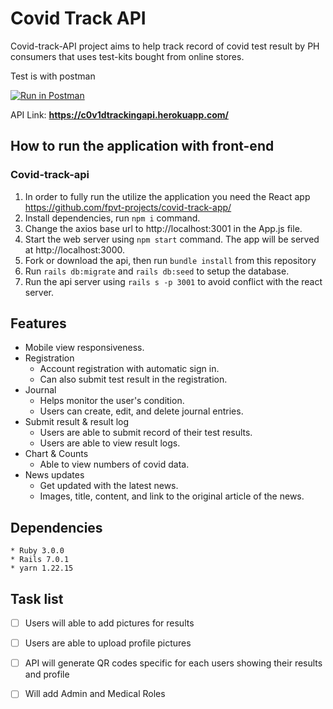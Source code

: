 # Covid Track API

Covid-track-API project aims to help track record of covid test result by PH consumers that uses test-kits bought from online stores.

Test is with postman

[![Run in Postman](https://run.pstmn.io/button.svg)](https://app.getpostman.com/run-collection/a6dd53dd8ffb20f44e0b)

API Link: **https://c0v1dtrackingapi.herokuapp.com/**

## How to run the application with front-end
### Covid-track-api
1. In order to fully run the utilize the application you need the React app https://github.com/fpvt-projects/covid-track-app/
2. Install dependencies, run `npm i` command.
3. Change the axios base url to http://localhost:3001 in the App.js file.
4. Start the web server using `npm start` command. The app will be served at http://localhost:3000.
5. Fork or download the api, then run `bundle install` from this repository
6. Run `rails db:migrate` and `rails db:seed` to setup the database.
7. Run the api server using `rails s -p 3001` to avoid conflict with the react server.


## Features
- Mobile view responsiveness.
- Registration
  - Account registration with automatic sign in.
  - Can also submit test result in the registration.
- Journal
  - Helps monitor the user's condition.
  - Users can create, edit, and delete journal entries.
- Submit result & result log
  - Users are able to submit record of their test results.
  - Users are able to view result logs.
- Chart & Counts
  - Able to view numbers of covid data.
- News updates
  - Get updated with the latest news.
  - Images, title, content, and link to the original article of the news.

## Dependencies
```
* Ruby 3.0.0
* Rails 7.0.1
* yarn 1.22.15
```

## Task list
- [ ] Users will able to add pictures for results
- [ ] Users are able to upload profile pictures
- [ ] API will generate QR codes specific for each users showing their results and profile
- [ ] Will add Admin and Medical Roles



